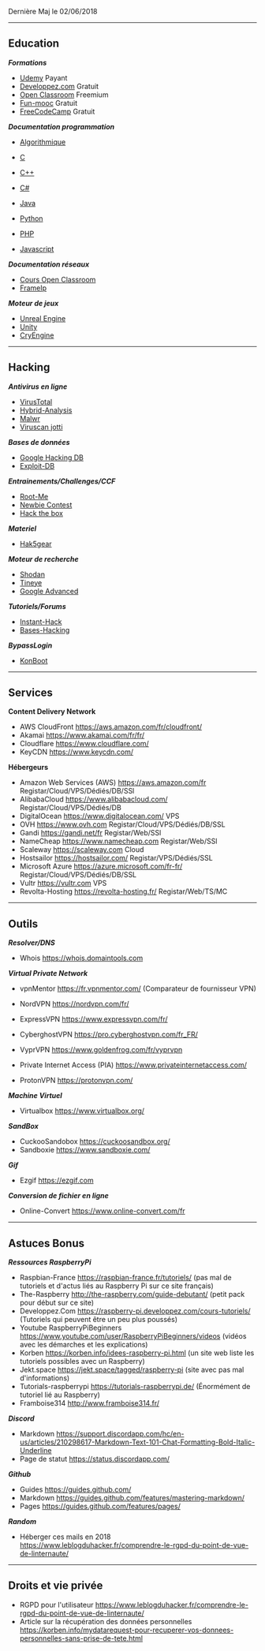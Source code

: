 Dernière Maj le 02/06/2018

---------------------------------------------------------------------------------------------------------

## Education

__*Formations*__
- [Udemy](https://www.udemy.com) Payant
- [Developpez.com](https://www.developpez.com) Gratuit
- [Open Classroom](https://openclassrooms.com) Freemium
- [Fun-mooc](https://www.fun-mooc.fr) Gratuit
- [FreeCodeCamp](https://www.freecodecamp.org/) Gratuit

__*Documentation programmation*__

- [Algorithmique](https://openclassrooms.com/courses/decouvrez-le-fonctionnement-des-algorithmes)

- [C](https://openclassrooms.com/courses/apprenez-a-programmer-en-c)
- [C++](https://openclassrooms.com/courses/programmez-avec-le-langage-c)
- [C#](https://openclassrooms.com/courses/programmez-en-oriente-objet-avec-c)
- [Java](https://openclassrooms.com/courses/apprenez-a-programmer-en-java)
- [Python](https://openclassrooms.com/courses/apprenez-a-programmer-en-python)
- [PHP](https://openclassrooms.com/courses/programmez-en-oriente-objet-en-php)
- [Javascript](https://openclassrooms.com/courses/apprenez-a-coder-avec-javascript)

__*Documentation réseaux*__
- [Cours Open Classroom](https://openclassrooms.com/courses/apprenez-le-fonctionnement-des-reseaux-tcp-ip)
- [FrameIp](http://www.frameip.com/)

__*Moteur de jeux*__
- [Unreal Engine](https://www.unrealengine.com)
- [Unity](https://unity3d.com/fr/)
- [CryEngine](https://www.cryengine.com/)

---------------------------------------------------------------------------------------------------------

## Hacking

__*Antivirus en ligne*__
- [VirusTotal](https://www.virustotal.com/fr/)
- [Hybrid-Analysis](https://www.hybrid-analysis.com/)
- [Malwr](https://malwr.com/)
- [Viruscan jotti](https://virusscan.jotti.org/fr)

__*Bases de données*__ 
- [Google Hacking DB](https://www.exploit-db.com/google-hacking-database)
- [Exploit-DB](https://www.exploit-db.com)

__*Entrainements/Challenges/CCF*__
- [Root-Me](https://www.root-me.org)
- [Newbie Contest](https://www.newbiecontest.org)
- [Hack the box](https://www.hackthebox.eu)

__*Materiel*__
- [Hak5gear](https://hakshop.com)

__*Moteur de recherche*__
- [Shodan](https://www.shodan.io)
- [Tineye](https://tineye.com)
- [Google Advanced](https://www.google.fr/advanced_search)

__*Tutoriels/Forums*__
- [Instant-Hack](https://instant-hack.to)
- [Bases-Hacking](http://bases-hacking.org)

__*BypassLogin*__
- [KonBoot](http://piotrbania.com/all/kon-boot)

---------------------------------------------------------------------------------------------------------

## Services

__**Content Delivery Network**__
- AWS CloudFront https://aws.amazon.com/fr/cloudfront/
- Akamai https://www.akamai.com/fr/fr/
- Cloudflare https://www.cloudflare.com/
- KeyCDN https://www.keycdn.com/

__**Hébergeurs**__

- Amazon Web Services (AWS) https://aws.amazon.com/fr Registar/Cloud/VPS/Dédiés/DB/SSl
- AlibabaCloud https://www.alibabacloud.com/ Registar/Cloud/VPS/Dédiés/DB
- DigitalOcean https://www.digitalocean.com/ VPS
- OVH https://www.ovh.com Registar/Cloud/VPS/Dédiés/DB/SSL
- Gandi https://gandi.net/fr Registar/Web/SSl
- NameCheap https://www.namecheap.com Registar/Web/SSl
- Scaleway https://scaleway.com Cloud
- Hostsailor https://hostsailor.com/ Registar/VPS/Dédiés/SSL
- Microsoft Azure https://azure.microsoft.com/fr-fr/ Registar/Cloud/VPS/Dédiés/DB/SSL
- Vultr https://vultr.com VPS
- Revolta-Hosting https://revolta-hosting.fr/ Registar/Web/TS/MC

---------------------------------------------------------------------------------------------------------

## Outils

__*Resolver/DNS*__
- Whois https://whois.domaintools.com

__*Virtual Private Network*__

- vpnMentor https://fr.vpnmentor.com/ (Comparateur de fournisseur VPN)

- NordVPN https://nordvpn.com/fr/
- ExpressVPN https://www.expressvpn.com/fr/
- CyberghostVPN https://pro.cyberghostvpn.com/fr_FR/
- VyprVPN https://www.goldenfrog.com/fr/vyprvpn
- Private Internet Access (PIA) https://www.privateinternetaccess.com/
- ProtonVPN https://protonvpn.com/

__*Machine Virtuel*__
- Virtualbox https://www.virtualbox.org/

__*SandBox*__
- CuckooSandobox https://cuckoosandbox.org/
- Sandboxie https://www.sandboxie.com/

__*Gif*__
- Ezgif https://ezgif.com

__*Conversion de fichier en ligne*__
- Online-Convert https://www.online-convert.com/fr

---------------------------------------------------------------------------------------------------------

## Astuces Bonus

__*Ressources RaspberryPi*__
- Raspbian-France https://raspbian-france.fr/tutoriels/ (pas mal de tutoriels et d'actus liés au Raspberry Pi sur ce site français)
- The-Raspberry http://the-raspberry.com/guide-debutant/ (petit pack pour début sur ce site)
- Developpez.Com https://raspberry-pi.developpez.com/cours-tutoriels/ (Tutoriels qui peuvent être un peu plus poussés)
- Youtube RaspberryPiBeginners https://www.youtube.com/user/RaspberryPiBeginners/videos (vidéos avec les démarches et les explications)
- Korben https://korben.info/idees-raspberry-pi.html (un site web liste les tutoriels possibles avec un Raspberry)
- Jekt.space https://jekt.space/tagged/raspberry-pi (site avec pas mal d'informations)
- Tutorials-raspberrypi https://tutorials-raspberrypi.de/ (Énormément de tutoriel lié au Raspberry)
- Framboise314 http://www.framboise314.fr/

__*Discord*__
- Markdown https://support.discordapp.com/hc/en-us/articles/210298617-Markdown-Text-101-Chat-Formatting-Bold-Italic-Underline
- Page de statut https://status.discordapp.com/

__*Github*__
- Guides https://guides.github.com/
- Markdown https://guides.github.com/features/mastering-markdown/
- Pages https://guides.github.com/features/pages/

__*Random*__
- Héberger ces mails en 2018 https://www.leblogduhacker.fr/comprendre-le-rgpd-du-point-de-vue-de-linternaute/

---------------------------------------------------------------------------------------------------------

## Droits et vie privée

- RGPD pour l'utilisateur https://www.leblogduhacker.fr/comprendre-le-rgpd-du-point-de-vue-de-linternaute/
- Article sur la récupération des données personnelles https://korben.info/mydatarequest-pour-recuperer-vos-donnees-personnelles-sans-prise-de-tete.html

